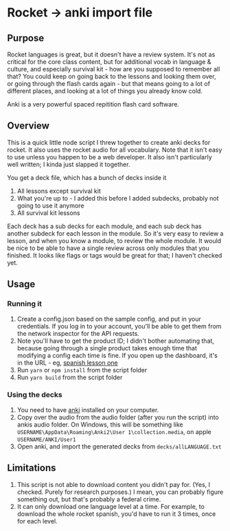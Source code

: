 # Rocket -> anki import file

## Purpose
Rocket languages is great, but it doesn't have a review system. It's not as critical for the core class content, but for
additional vocab in language & culture, and especially survival kit - how are you supposed to remember all that? You could
keep on going back to the lessons and looking them over, or going through the flash cards again - but that means going to
a lot of different places, and looking at a lot of things you already know cold.

Anki is a very powerful spaced repitition flash card software. 

## Overview
This is a quick little node script I threw together to create anki decks for rocket. It also uses the rocket audio for all vocabulary. Note that it isn't easy to use unless you happen to be a web developer. It also isn't particularly well written;
I kinda just slapped it together.

You get a deck file, which has a bunch of decks inside it
1. All lessons except survival kit
2. What you're up to - I added this before I added subdecks, probably not going to use it anymore
3. All survival kit lessons

Each deck has a sub decks for each module, and each sub deck has another subdeck for each lesson in the module.
So it's very easy to review a lesson, and when you know a module, to review the whole module.
It would be nice to be able to have a single review across only modules that you finished. It looks like flags or tags would be great for that; I haven't checked yet.

## Usage

### Running it
1. Create a config.json based on the sample config, and put in your credentials. If you log in to your account, you'll be able
to get them from the network inspector for the API requests.
2. Note you'll have to get the product ID; I didn't bother automating that, because going through a single product takes enough time that modifying a config each time is fine. If you open up the dashboard, it's in the URL - eg, [spanish lesson one][spanish dashboard]
4. Run `yarn` or `npm install` from the script folder
3. Run `yarn build` from the script folder

### Using the decks
1. You need to have [anki][anki home] installed on your computer. 
2. Copy over the audio from the audio folder (after you run the script) into ankis audio folder. On Windows, this will be something like `USERNAME\AppData\Roaming\Anki2\User 1\collection.media`, on apple `USERNAME/ANKI/User1`
3. Open anki, and import the generated decks from `decks/allLANGUAGE.txt`

## Limitations
1. This script is not able to download content you didn't pay for. (Yes, I checked. Purely for research purposes.) I mean, you can probably figure something out, but that's probably a federal crime.
2. It can only download one language level at a time. For example, to download the whole rocket spanish, you'd have to run it 3 times, once for each level.

[anki home]: https://apps.ankiweb.net/
[spanish dashboard]: https://app.rocketlanguages.com/members/products/1/dashboard